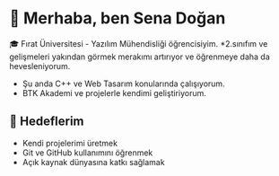 # 👋 Merhaba, ben Sena Doğan

🎓 Fırat Üniversitesi - Yazılım Mühendisliği öğrencisiyim. 
*2.sınıfım ve gelişmeleri yakından görmek merakımı artırıyor ve öğrenmeye daha da hevesleniyorum. 
* Şu anda C++ ve Web Tasarım konularında çalışıyorum.  
* BTK Akademi ve projelerle kendimi geliştiriyorum.

## 📌 Hedeflerim
- Kendi projelerimi üretmek
- Git ve GitHub kullanımını öğrenmek
- Açık kaynak dünyasına katkı sağlamak

